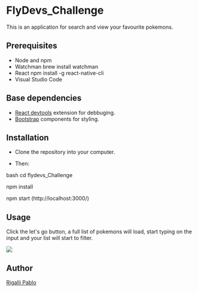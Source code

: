 # FlyDevs_Challenge

This is an application for search and view your favourite pokemons.

## Prerequisites

- Node and npm
- Watchman brew install watchman
- React  npm install -g react-native-cli
- Visual Studio Code


## Base dependencies


- [React devtools](https://chrome.google.com/webstore/detail/react-developer-tools/) extension for debbuging.
- [Bootstrap](https://react-bootstrap.github.io/) components for styling.


## Installation

- Clone the repository into your computer.

- Then:

bash
cd flydevs_Challenge

npm install

npm start (http://localhost:3000/) 

## Usage

Click the let's go button, a full list of pokemons will load, start typing on the input and your list will start to filter.

![](src/asstets/startScreen.png)




## Author

[Rigalli Pablo](https://www.linkedin.com/in/pablo-rigalli-376a04189/)
